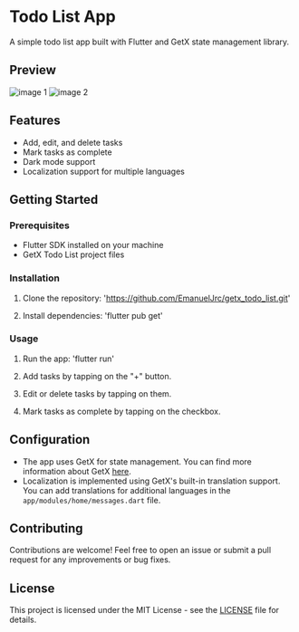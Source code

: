 # Todo List App

A simple todo list app built with Flutter and GetX state management library.

## Preview

![image 1](https://emanuel-homepage-seven.vercel.app/images/works/todo1.png)
![image 2](https://emanuel-homepage-seven.vercel.app/images/works/todo2.png)

## Features

- Add, edit, and delete tasks
- Mark tasks as complete
- Dark mode support
- Localization support for multiple languages

## Getting Started

### Prerequisites

- Flutter SDK installed on your machine
- GetX Todo List project files

### Installation

1. Clone the repository:
   'https://github.com/EmanuelJrc/getx_todo_list.git'

2. Install dependencies:
   'flutter pub get'

### Usage

1. Run the app:
   'flutter run'

2. Add tasks by tapping on the "+" button.
3. Edit or delete tasks by tapping on them.
4. Mark tasks as complete by tapping on the checkbox.

## Configuration

- The app uses GetX for state management. You can find more information about GetX [here](https://pub.dev/packages/get).
- Localization is implemented using GetX's built-in translation support. You can add translations for additional languages in the `app/modules/home/messages.dart` file.

## Contributing

Contributions are welcome! Feel free to open an issue or submit a pull request for any improvements or bug fixes.

## License

This project is licensed under the MIT License - see the [LICENSE](LICENSE) file for details.
